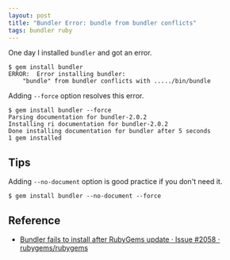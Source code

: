 ```yaml
---
layout: post
title: "Bundler Error: bundle from bundler conflicts"
tags: bundler ruby
---
```


One day I installed `bundler` and got an error.

```console
$ gem install bundler
ERROR:  Error installing bundler:
	"bundle" from bundler conflicts with ...../bin/bundle
```

Adding `--force` option resolves this error.

```console
$ gem install bundler --force
Parsing documentation for bundler-2.0.2
Installing ri documentation for bundler-2.0.2
Done installing documentation for bundler after 5 seconds
1 gem installed
```

## Tips

Adding `--no-document` option is good practice if you don't need it.

```console
$ gem install bundler --no-document --force
```

## Reference

- [Bundler fails to install after RubyGems update · Issue #2058 · rubygems/rubygems](https://github.com/rubygems/rubygems/issues/2058)

